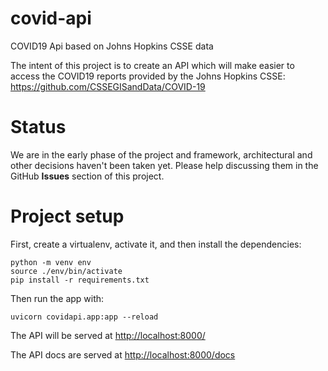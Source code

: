 # covid-api
COVID19 Api based on Johns Hopkins CSSE data

The intent of this project is to create an API which will make easier to access the COVID19 reports provided by the Johns Hopkins CSSE: https://github.com/CSSEGISandData/COVID-19

# Status

We are in the early phase of the project and framework, architectural and other decisions haven't been taken yet. Please help discussing them in the GitHub **Issues** section of this project.

# Project setup
First, create a virtualenv, activate it, and then install the dependencies:

```
python -m venv env
source ./env/bin/activate
pip install -r requirements.txt
```

Then run the app with:

```
uvicorn covidapi.app:app --reload
```

The API will be served at [http://localhost:8000/](http://localhost:8000/)

The API docs are served at [http://localhost:8000/docs](http://localhost:8000/docs)